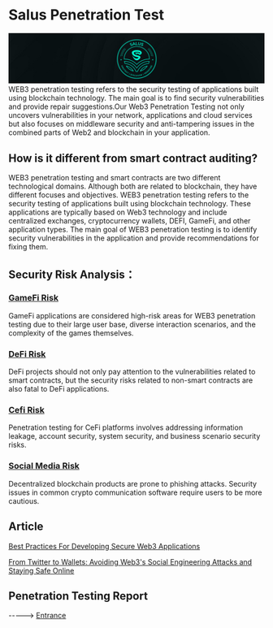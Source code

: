 # Salus Penetration Test
![Image text](/pic/back.png)
WEB3 penetration testing refers to the security testing of applications built using blockchain technology. The main goal is to find security vulnerabilities and provide repair suggestions.Our Web3 Penetration Testing not only uncovers vulnerabilities in your network, applications and cloud services but also focuses on middleware security and anti-tampering issues in the combined parts of Web2 and blockchain in your application.

## How is it different from smart contract auditing?
WEB3 penetration testing and smart contracts are two different technological domains. Although both are related to blockchain, they have different focuses and objectives. WEB3 penetration testing refers to the security testing of applications built using blockchain technology. These applications are typically based on Web3 technology and include centralized exchanges, cryptocurrency wallets, DEFI, GameFi, and other application types. The main goal of WEB3 penetration testing is to identify security vulnerabilities in the application and provide recommendations for fixing them.

## Security Risk Analysis：

### [GameFi Risk](gamefi_risk.md) 
GameFi applications are considered high-risk areas for WEB3 penetration testing due to their large user base, diverse interaction scenarios, and the complexity of the games themselves.

### [DeFi Risk](defi_risk.md) 
DeFi projects should not only pay attention to the vulnerabilities related to smart contracts, but the security risks related to non-smart contracts are also fatal to DeFi applications.

### [Cefi Risk](cefi_risk.md)
Penetration testing for CeFi platforms involves addressing information leakage, account security, system security, and business scenario security risks.

### [Social Media Risk](sm_risk.md)
Decentralized blockchain products are prone to phishing attacks. Security issues in common crypto communication software require users to be more cautious.

## Article

[Best Practices For Developing Secure Web3 Applications](https://salusec.io/blog/4_best-practices-for-developing-secure-web3-applications)

[From Twitter to Wallets: Avoiding Web3's Social Engineering Attacks and Staying Safe Online](https://salusec.io/blog/2_from-twitter-to-wallets)

## Penetration Testing Report

-----> [Entrance](/report/)



